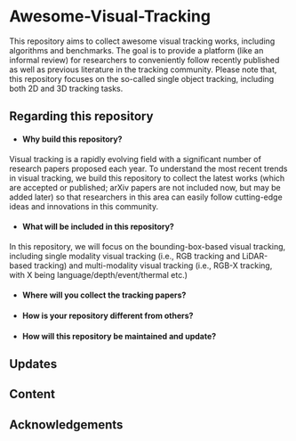 # Awesome-Visual-Tracking
This repository aims to collect awesome visual tracking works, including algorithms and benchmarks. The goal is to provide a platform (like an informal review) for researchers to conveniently follow recently published as well as previous literature in the tracking community. Please note that, this repository focuses on the so-called single object tracking, including both 2D and 3D tracking tasks.


## Regarding this repository

* #### Why build this repository?
  
Visual tracking is a rapidly evolving field with a significant number of research papers proposed each year. To understand the most recent trends in visual tracking, we build this repository to collect the latest works (which are accepted or published; arXiv papers are not included now, but may be added later) so that researchers in this area can easily follow cutting-edge ideas and innovations in this community. 

* #### What will be included in this repository?

In this repository, we will focus on the bounding-box-based visual tracking, including single modality visual tracking (i.e., RGB tracking and LiDAR-based tracking) and multi-modality visual tracking (i.e., RGB-X tracking, with X being language/depth/event/thermal etc.)

* #### Where will you collect the tracking papers?

* #### How is your repository different from others?

* #### How will this repository be maintained and update?

## Updates

## Content



## Acknowledgements
